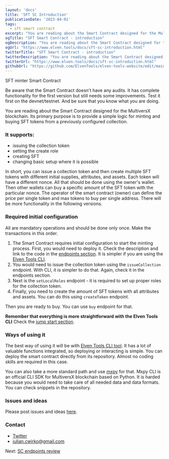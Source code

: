 ```yaml
---
layout: 'docs'
title: 'SFT SC Introduction'
publicationDate: '2023-04-01'
tags:
  - sft smart contract
excerpt: "You are reading about the Smart Contract designed for the MultiversX blockchain. Its primary purpose is to provide a simple logic for minting and buying SFT tokens"
ogTitle: "SFT Smart Contract - introduction"
ogDescription: "You are reading about the Smart Contract designed for the MultiversX blockchain. Its primary purpose is to provide a simple logic for minting and buying SFT tokens"
ogUrl: "https://www.elven.tools/docs/sft-sc-introduction.html"
twitterTitle: "SFT Smart Contract - introduction"
twitterDescription: "You are reading about the Smart Contract designed for the MultiversX blockchain. Its primary purpose is to provide a simple logic for minting and buying SFT tokens"
twitterUrl: "https://www.elven.tools/docs/sft-sc-introduction.html"
githubUrl: "https://github.com/ElvenTools/elven-tools-website/edit/main/src/docs/sft-sc-introduction.md"
---
```


SFT minter Smart Contract

<div class="docs-info-box ">Be aware that the Smart Contract doesn't have any audits. It has complete functionality for the first version but still needs some improvements. Test it first on the devnet/testnet. And be sure that you know what you are doing.</div>

You are reading about the Smart Contract designed for the MultiversX blockchain. Its primary purpose is to provide a simple logic for minting and buying SFT tokens from a previously configured collection.

### It supports:

- issuing the collection token
- setting the create role
- creating SFT
- changing basic setup where it is possible

In short, you can issue a collection token and then create multiple SFT tokens with different initial supplies, attributes, and assets. Each token will have a different nonce. All that should be done using the owner's wallet. Then other wallets can buy a specific amount of the SFT token with the particular nonce. The operator of the smart contract (owner) can define the price per single token and max tokens to buy per single address. There will be more functionality in the following versions.

### Required initial configuration

All are mandatory operations and should be done only once. Make the transactions in this order.

1. The Smart Contract requires initial configuration to start the minting process. First, you would need to deploy it. Check the description and link to the code in the [endpoints section](/docs/sft-sc-endpoints.html). It is simpler if you are using the [Elven Tools CLI](/docs/cli-introduction.html).
2. You would need to issue the collection token using the `issueCollection` endpoint. With CLI, it is simpler to do that. Again, check it in the endpoints section.
3. Next is the `setLocalRoles` endpoint - it is required to set up proper roles for the collection token.
4. Finally, you need to create the amount of SFT tokens with all attributes and assets. You can do this using `createToken` endpoint.

Then you are ready to buy. You can use `buy` endpoint for that.

**Remember that everything is more straightforward with the Elven Tools CLI** Check the [jump start section](/docs/jump-start.html#sft-minter-tl%3Bdr).

### Ways of using it

The best way of using it will be with [Elven Tools CLI tool](/docs/cli-introduction.html). It has a lot of valuable functions integrated, so deploying or interacting is simple. You can deploy the smart contract directly from its repository. Almost no coding skills are required in this case.

You can also take a more standard path and use [mxpy](https://docs.multiversx.com/sdk-and-tools/sdk-py/mxpy-cli) for that. Mxpy CLI is an official CLI SDK for MultiversX blockchain based on Python. It is harded because you would need to take care of all needed data and data formats. You can check snippets in the repository.

### Issues and ideas

Please post issues and ideas [here](https://github.com/ElvenTools/elven-sft-tools-minter-sc/issues).

### Contact

- [Twitter](https://twitter.com/theJulianIo)
- julian.cwirko@gmail.com

<div class="next-page-link">
  Next: <a href="/docs/sft-sc-endpoints.html">SC endpoints review</a>
</div>
